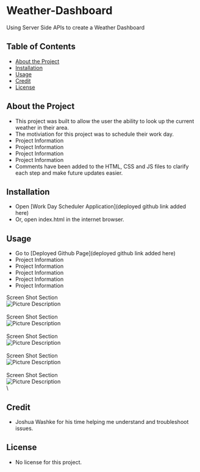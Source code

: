# Weather-Dashboard

Using Server Side APIs to create a Weather Dashboard

## Table of Contents 

- [About the Project](#about-the-project)
- [Installation](#installation)
- [Usage](#usage)
- [Credit](#credit)
- [License](#license)

## About the Project

- This project was built to allow the user the ability to look up the current weather in their area.
- The motiviation for this project was to schedule their work day.
- Project Information
- Project Information
- Project Information 
- Project Information
- Comments have been added to the HTML, CSS and JS files to clarify each step and make future updates easier.

## Installation

- Open [Work Day Scheduler Application](deployed github link added here) 
- Or, open index.html in the internet browser.

## Usage

- Go to [Deployed Github Page](deployed github link added here)
- Project Information
- Project Information
- Project Information
- Project Information
- Project Information

Screen Shot Section \
![Picture Description](Assets/images/) \
\
Screen Shot Section \
![Picture Description](Assets/images/) \
\
Screen Shot Section \
![Picture Description](Assets/images/) \
\
Screen Shot Section \
![Picture Description](Assets/images/) \
\
Screen Shot Section \
![Picture Description](Assets/images/) \
\

## Credit

- Joshua Washke for his time helping me understand and troubleshoot issues.

## License

- No license for this project.